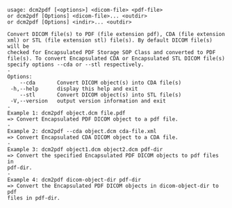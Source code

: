     usage: dcm2pdf [<options>] <dicom-file> <pdf-file>
    or dcm2pdf [Options] <dicom-file>... <outdir>
    or dcm2pdf [Options] <indir>... <outdir>
    
    Convert DICOM file(s) to PDF (file extension pdf), CDA (file extension
    xml) or STL (file extension stl) file(s). By default DICOM file(s) will be
    checked for Encapsulated PDF Storage SOP Class and converted to PDF
    file(s). To convert Encapsulated CDA or Encapsulated STL DICOM file(s)
    specify options --cda or --stl respectively.
    -
    Options:
        --cda       Convert DICOM object(s) into CDA file(s)
     -h,--help      display this help and exit
        --stl       Convert DICOM object(s) into STL file(s)
     -V,--version   output version information and exit
    -
    Example 1: dcm2pdf object.dcm file.pdf
    => Convert Encapsulated PDF DICOM object to a pdf file.
    -
    Example 2: dcm2pdf --cda object.dcm cda-file.xml
    => Convert Encapsulated CDA DICOM object to a CDA file.
    -
    Example 3: dcm2pdf object1.dcm object2.dcm pdf-dir
    => Convert the specified Encapsulated PDF DICOM objects to pdf files in
    pdf-dir.
    -
    Example 4: dcm2pdf dicom-object-dir pdf-dir
    => Convert the Encapsulated PDF DICOM objects in dicom-object-dir to pdf
    files in pdf-dir.
